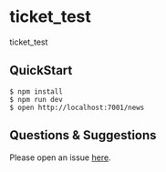 # ticket_test

ticket_test

## QuickStart

```shell
$ npm install
$ npm run dev
$ open http://localhost:7001/news
```

## Questions & Suggestions

Please open an issue [here](https://github.com/eggjs/egg/issues).

